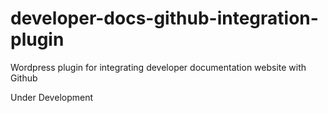 # developer-docs-github-integration-plugin
Wordpress plugin for integrating developer documentation website with Github

Under Development
